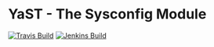 # YaST - The Sysconfig Module #

[![Travis Build](https://travis-ci.org/yast/yast-sysconfig.svg?branch=master)](https://travis-ci.org/yast/yast-sysconfig)
[![Jenkins Build](http://img.shields.io/jenkins/s/https/ci.opensuse.org/yast-sysconfig-master.svg)](https://ci.opensuse.org/view/Yast/job/yast-sysconfig-master/)

